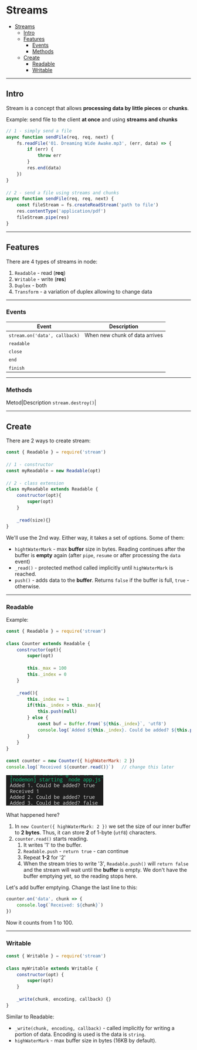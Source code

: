 # Streams

- [Streams](#streams)
	- [Intro](#intro)
	- [Features](#features)
		- [Events](#events)
		- [Methods](#methods)
	- [Create](#create)
		- [Readable](#readable)
		- [Writable](#writable)

***

## Intro

Stream is a concept that allows **processing data by little pieces** or **chunks**.

Example: send file to the client **at once** and using **streams and chunks**

```js
// 1 - simply send a file
async function sendFile(req, req, next) {
	fs.readFile('01. Dreaming Wide Awake.mp3', (err, data) => {
		if (err) {
			throw err
		}
		res.end(data)
	})
}

// 2 - send a file using streams and chunks
async function sendFile(req, req, next) {
	const fileStream = fs.createReadStream('path to file')
	res.contentType('application/pdf')
	fileStream.pipe(res)
}
```

***


## Features

There are 4 types of streams in node:

1. `Readable` - read (**req**)
2. `Writable` - write (**res**)
3. `Duplex` - both
4. `Transform` - a variation of duplex allowing to change data


***


### Events

Event|Description
-|-
`stream.on('data', callback)`|When new chunk of data arrives
`readable`|
`close`|
`end`|
`finish`|

***


### Methods

Metod|Description
`stream.destroy()`|

***



## Create

There are 2 ways to create stream:

```js
const { Readable } = require('stream')

// 1 - constructor
const myReadable = new Readable(opt)

// 2 - class extension
class myReadable extends Readable {
	constructor(opt){
		super(opt)
	}

	_read(size){}
}
```

We'll use the 2nd way. Either way, it takes a set of options. Some of them:

- `hightWaterMark` - max **buffer** size in bytes. Reading continues after the buffer is **empty** again (after `pipe`, `resume` or after processing the `data` event)
- `_read()` - protected method called implicitly until `highWaterMark` is reached. 
- `push()` - adds data to the **buffer**. Returns `false` if the buffer is full, `true` - otherwise. 

***


### Readable

Example: 

```js
const { Readable } = require('stream')

class Counter extends Readable {
	constructor(opt){
		super(opt)

		this._max = 100
		this._index = 0
	}

	_read(){
		this._index += 1
		if(this._index > this._max){
			this.push(null)
		} else {
			const buf = Buffer.from(`${this._index}`, 'utf8')
			console.log(`Added ${this._index}. Could be added? ${this.push(buf)}`)
		}
	}
}

const counter = new Counter({ highWaterMark: 2 })
console.log(`Received ${counter.read()}`)	// change this later
```

![](img/2020-09-23-16-39-34.png)

What happened here? 

1. In `new Counter({ highWaterMark: 2 })` we set the size of our inner buffer to **2 bytes**. Thus, it can store **2** of 1-byte (`utf8`) characters. 
2. `counter.read()` starts reading. 
   1. It writes '1' to the buffer.
   2. `Readable.push` - `return true` - can continue
   3. Repeat **1-2** for '2' 
   4. When the stream tries to write '3', `Readable.push()` will `return false` and the stream will wait until the **buffer** is empty. We don't have the buffer emptying yet, so the reading stops here. 

Let's add buffer emptying. Change the last line to this:

```js
counter.on('data', chunk => {
	console.log(`Received: ${chunk}`)
})
```

Now it counts from 1 to 100.

***


### Writable 

```js
const { Writable } = require('stream')

class myWritable extends Writable {
  	constructor(opt) {
    	super(opt)
  	}

  	_write(chunk, encoding, callback) {}
}
```

Similar to Readable:

- `_write(chunk, encoding, callback)` - called implicitly for writing a portion of data. Encoding is used is the data is `string`. 
- `highWaterMark` - max buffer size in bytes (16KB by default).